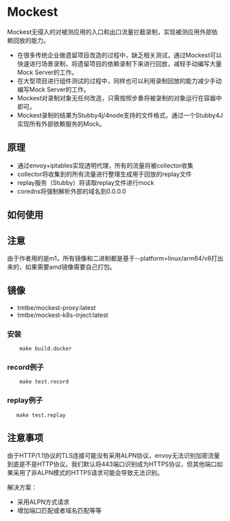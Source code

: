 # Mockest
Mockest无侵入的对被测应用的入口和出口流量拦截录制，实现被测应用外部依赖回放的能力。
* 在很多传统企业做遗留项目改造的过程中，缺乏相关测试，通过Mockest可以快速进行场景录制，将遗留项目的依赖录制下来进行回放，减轻手动编写大量Mock Server的工作。
* 在大型项目进行组件测试的过程中，同样也可以利用录制回放的能力减少手动编写Mock Server的工作。
* Mockest对录制对象无任何改造，只需按照步奏将被录制的对象运行在容器中即可。
* Mockest录制的结果为Stubby4j/4node支持的文件格式，通过一个Stubby4J实现所有外部依赖服务的Mock。

## 原理
* 通过envoy+iptables实现透明代理，所有的流量将被collector收集
* collector将收集到的所有流量进行整理生成用于回放的replay文件
* replay服务（Stubby）将读取replay文件进行mock
* coredns将强制解析外部的域名到0.0.0.0

## 如何使用
## 注意
由于作者用的是m1，所有镜像和二进制都是基于--platform=linux/arm64/v8打出来的，如果需要amd镜像需要自己打包。
## 镜像
* tmtbe/mockest-proxy:latest
* tmtbe/mockest-k8s-inject:latest
### 安装
```shell
    make build.docker
```
### record例子
```shell
	make test.record
```
### replay例子
```shell
   make test.replay
```

## 注意事项
由于HTTP/1.1协议的TLS连接可能没有采用ALPN协议，envoy无法识别加密流量到底是不是HTTP协议。我们默认将443端口识别成为HTTPS协议，但其他端口如果采用了非ALPN模式的HTTPS请求可能会导致无法识别。

解决方案：
* 采用ALPN方式请求
* 增加端口匹配或者域名匹配等等